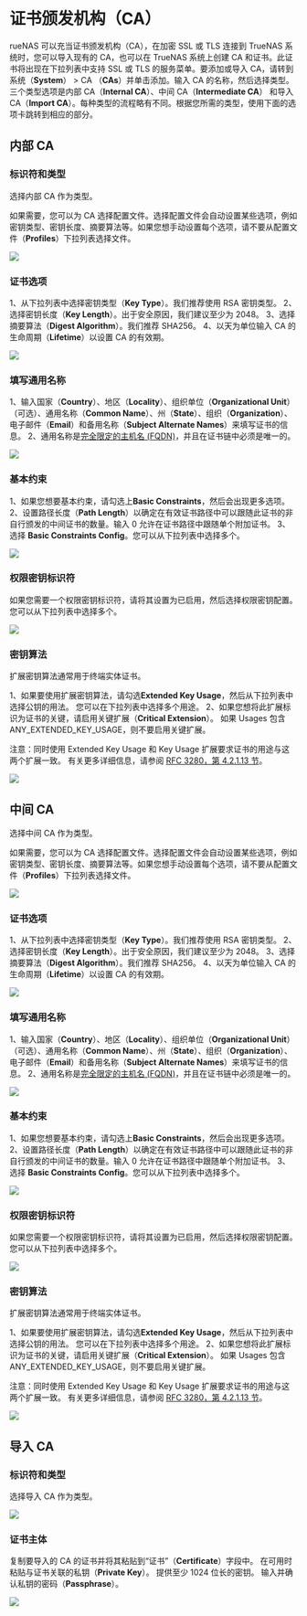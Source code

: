 # 证书颁发机构（CA）

rueNAS 可以充当证书颁发机构（CA），在加密 SSL 或 TLS 连接到 TrueNAS 系统时，您可以导入现有的 CA，也可以在 TrueNAS 系统上创建 CA 和证书。此证书将出现在下拉列表中支持 SSL 或 TLS 的服务菜单。要添加或导入 CA，请转到系统（**System**） > CA （**CAs**）并单击添加。输入 CA 的名称，然后选择类型。三个类型选项是内部 CA（**Internal CA**）、中间 CA（**Intermediate CA**） 和导入CA（**Import CA**）。每种类型的流程略有不同。根据您所需的类型，使用下面的选项卡跳转到相应的部分。

## 内部 CA

### 标识符和类型

选择内部 CA 作为类型。

如果需要，您可以为 CA 选择配置文件。选择配置文件会自动设置某些选项，例如密钥类型、密钥长度、摘要算法等。如果您想手动设置每个选项，请不要从配置文件（**Profiles**）下拉列表选择文件。

![](https://www.truenas.com/docs/images/CORE/12.0/InternalCAIdentifierType.png)

### 证书选项

1、从下拉列表中选择密钥类型（**Key Type**）。我们推荐使用 RSA 密钥类型。
2、选择密钥长度（**Key Length**）。出于安全原因，我们建议至少为 2048。
3、选择摘要算法（**Digest Algorithm**）。我们推荐 SHA256。
4、以天为单位输入 CA 的生命周期（**Lifetime**）以设置 CA 的有效期。

![](https://www.truenas.com/docs/images/CORE/12.0/InternalCACertificateOptions.png)

### 填写通用名称

1、输入国家（**Country**）、地区（**Locality**）、组织单位（**Organizational Unit**）（可选）、通用名称（**Common Name**）、州（**State**）、组织（**Organization**）、电子邮件（**Email**）和备用名称（**Subject Alternate Names**）来填写证书的信息。
2、通用名称是[完全限定的主机名 (FQDN)](https://kb.iu.edu/d/aiuv)，并且在证书链中必须是唯一的。

![](https://www.truenas.com/docs/images/CORE/12.0/InternalCACertificateSubject.png)

### 基本约束

1、如果您想要基本约束，请勾选上**Basic Constraints**，然后会出现更多选项。
2、设置路径长度（**Path Length**）以确定在有效证书路径中可以跟随此证书的非自行颁发的中间证书的数量。输入 0 允许在证书路径中跟随单个附加证书。
3、选择 **Basic Constraints Config**。您可以从下拉列表中选择多个。

![](https://www.truenas.com/docs/images/CORE/12.0/InternalCABasicConstraints.png)

### 权限密钥标识符

如果您需要一个权限密钥标识符，请将其设置为已启用，然后选择权限密钥配置。 您可以从下拉列表中选择多个。

![](https://www.truenas.com/docs/images/CORE/12.0/InternalCAAuthorityKeyIdentifier.png)

### 密钥算法

扩展密钥算法通常用于终端实体证书。

1、如果要使用扩展密钥算法，请勾选**Extended Key Usage**，然后从下拉列表中选择公钥的用法。 您可以在下拉列表中选择多个用途。
2、如果您想将此扩展标识为证书的关键，请启用关键扩展（**Critical Extension**）。 如果 Usages 包含 ANY_EXTENDED_KEY_USAGE，则不要启用关键扩展。

注意：同时使用 Extended Key Usage 和 Key Usage 扩展要求证书的用途与这两个扩展一致。 有关更多详细信息，请参阅 [RFC 3280，第 4.2.1.13 节](https://www.ietf.org/rfc/rfc3280.txt)。

![](https://www.truenas.com/docs/images/CORE/12.0/InternalCertificateKeyUsage.png)

## 中间 CA

选择中间 CA 作为类型。

如果需要，您可以为 CA 选择配置文件。选择配置文件会自动设置某些选项，例如密钥类型、密钥长度、摘要算法等。如果您想手动设置每个选项，请不要从配置文件（**Profiles**）下拉列表选择文件。

![](https://www.truenas.com/docs/images/CORE/12.0/IntermediateCAIdentifierType.png)

### 证书选项

1、从下拉列表中选择密钥类型（**Key Type**）。我们推荐使用 RSA 密钥类型。
2、选择密钥长度（**Key Length**）。出于安全原因，我们建议至少为 2048。
3、选择摘要算法（**Digest Algorithm**）。我们推荐 SHA256。
4、以天为单位输入 CA 的生命周期（**Lifetime**）以设置 CA 的有效期。

![](https://www.truenas.com/docs/images/CORE/12.0/IntermediateCACertificateOptions.png)

### 填写通用名称

1、输入国家（**Country**）、地区（**Locality**）、组织单位（**Organizational Unit**）（可选）、通用名称（**Common Name**）、州（**State**）、组织（**Organization**）、电子邮件（**Email**）和备用名称（**Subject Alternate Names**）来填写证书的信息。
2、通用名称是[完全限定的主机名 (FQDN)](https://kb.iu.edu/d/aiuv)，并且在证书链中必须是唯一的。

![](https://www.truenas.com/docs/images/CORE/12.0/IntermediateCACertificateSubject.png)

### 基本约束

1、如果您想要基本约束，请勾选上**Basic Constraints**，然后会出现更多选项。
2、设置路径长度（**Path Length**）以确定在有效证书路径中可以跟随此证书的非自行颁发的中间证书的数量。输入 0 允许在证书路径中跟随单个附加证书。
3、选择 **Basic Constraints Config**。您可以从下拉列表中选择多个。

![](https://www.truenas.com/docs/images/CORE/12.0/InternalCABasicConstraints.png)

### 权限密钥标识符

如果您需要一个权限密钥标识符，请将其设置为已启用，然后选择权限密钥配置。 您可以从下拉列表中选择多个。

![](https://www.truenas.com/docs/images/CORE/12.0/InternalCAAuthorityKeyIdentifier.png)

### 密钥算法

扩展密钥算法通常用于终端实体证书。

1、如果要使用扩展密钥算法，请勾选**Extended Key Usage**，然后从下拉列表中选择公钥的用法。 您可以在下拉列表中选择多个用途。
2、如果您想将此扩展标识为证书的关键，请启用关键扩展（**Critical Extension**）。 如果 Usages 包含 ANY_EXTENDED_KEY_USAGE，则不要启用关键扩展。

注意：同时使用 Extended Key Usage 和 Key Usage 扩展要求证书的用途与这两个扩展一致。 有关更多详细信息，请参阅 [RFC 3280，第 4.2.1.13 节](https://www.ietf.org/rfc/rfc3280.txt)。

![](https://www.truenas.com/docs/images/CORE/12.0/InternalCertificateKeyUsage.png)

## 导入 CA

### 标识符和类型

选择导入 CA 作为类型。

![](https://www.truenas.com/docs/images/CORE/12.0/ImportCAIdentifierType.png)

### 证书主体

复制要导入的 CA 的证书并将其粘贴到“证书”（**Certificate**）字段中。
在可用时粘贴与证书关联的私钥（**Private Key**）。 提供至少 1024 位长的密钥。
输入并确认私钥的密码（**Passphrase**）。

![](https://www.truenas.com/docs/images/CORE/12.0/ImportCACertificateSubject.png)